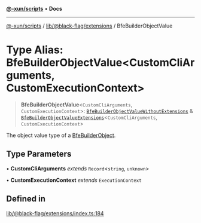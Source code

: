 [**@-xun/scripts**](../../../../README.md) • **Docs**

***

[@-xun/scripts](../../../../README.md) / [lib/@black-flag/extensions](../README.md) / BfeBuilderObjectValue

# Type Alias: BfeBuilderObjectValue\<CustomCliArguments, CustomExecutionContext\>

> **BfeBuilderObjectValue**\<`CustomCliArguments`, `CustomExecutionContext`\>: [`BfeBuilderObjectValueWithoutExtensions`](BfeBuilderObjectValueWithoutExtensions.md) & [`BfeBuilderObjectValueExtensions`](BfeBuilderObjectValueExtensions.md)\<`CustomCliArguments`, `CustomExecutionContext`\>

The object value type of a [BfeBuilderObject](BfeBuilderObject.md).

## Type Parameters

• **CustomCliArguments** *extends* `Record`\<`string`, `unknown`\>

• **CustomExecutionContext** *extends* `ExecutionContext`

## Defined in

[lib/@black-flag/extensions/index.ts:184](https://github.com/Xunnamius/xscripts/blob/09056cae12d2b8f174c6d0ccc038e6099f396bc6/lib/@black-flag/extensions/index.ts#L184)
